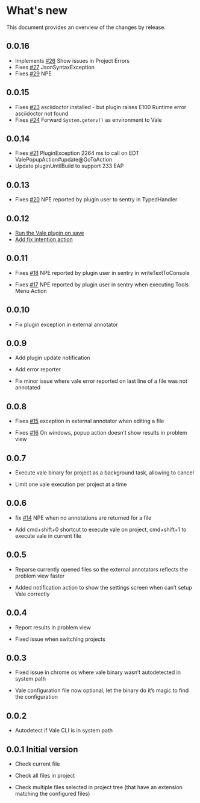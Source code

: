 What's new
=====
This document provides an overview of the changes by release.

0.0.16
------

- Implements [\#26](https://gitlab.com/pablomxnl/vale-cli-plugin/-/issues/26) Show issues in Project Errors
- Fixes [\#27](https://gitlab.com/pablomxnl/vale-cli-plugin/-/issues/27) JsonSyntaxException
- Fixes [\#29](https://gitlab.com/pablomxnl/vale-cli-plugin/-/issues/29) NPE

0.0.15
------

- Fixes [\#23](https://gitlab.com/pablomxnl/vale-cli-plugin/-/issues/23) asciidoctor installed - but plugin raises E100
  Runtime error asciidoctor not found
- Fixes [\#24](https://gitlab.com/pablomxnl/vale-cli-plugin/-/issues/24) Forward `System.getenv()` as environment to
  Vale

0.0.14
------

- Fixes [\#21](https://gitlab.com/pablomxnl/vale-cli-plugin/-/issues/21) PluginException 2264 ms to call on EDT
  ValePopupAction#update@GoToAction
- Update pluginUntilBuild to support 233 EAP

0.0.13
------

- Fixes [\#20](https://gitlab.com/pablomxnl/vale-cli-plugin/-/issues/20) NPE reported by plugin user to sentry in
  TypedHandler

0.0.12
------

- [Run the Vale plugin on save](https://gitlab.com/pablomxnl/vale-cli-plugin/-/issues/7)
- [Add fix intention action](https://gitlab.com/pablomxnl/vale-cli-plugin/-/issues/19)

0.0.11
------

- Fixes
  [\#18](https://gitlab.com/pablomxnl/vale-cli-plugin/-/issues/18) NPE
  reported by plugin user in sentry in writeTextToConsole

- Fixes
  [\#17](https://gitlab.com/pablomxnl/vale-cli-plugin/-/issues/18) NPE
  reported by plugin user in sentry when executing Tools Menu Action

0.0.10
------

- Fix plugin exception in external annotator

0.0.9
-----

- Add plugin update notification

- Add error reporter

- Fix minor issue where vale error reported on last line of a file was
  not annotated

0.0.8
-----

- Fixes
  [\#15](https://gitlab.com/pablomxnl/vale-cli-plugin/-/issues/15)
  exception in external annotator when editing a file

- Fixes
  [\#16](https://gitlab.com/pablomxnl/vale-cli-plugin/-/issues/16) On
  windows, popup action doesn’t show results in problem view

0.0.7
-----

- Execute vale binary for project as a background task, allowing to
  cancel

- Limit one vale execution per project at a time

0.0.6
-----

- fix [\#14](https://gitlab.com/pablomxnl/vale-cli-plugin/-/issues/14)
  NPE when no annotations are returned for a file

- Add cmd+shift+0 shortcut to execute vale on project, cmd+shift+1 to
  execute vale in current file

0.0.5
-----

- Reparse currently opened files so the external annotators reflects
  the problem view faster

- Added notification action to show the settings screen when can’t
  setup Vale correctly

0.0.4
-----

- Report results in problem view

- Fixed issue when switching projects

0.0.3
-----

- Fixed issue in chrome os where vale binary wasn’t autodetected in
  system path

- Vale configuration file now optional, let the binary do it’s magic
  to find the configuration

0.0.2
-----

- Autodetect if Vale CLI is in system path

0.0.1 Initial version
---------------------

- Check current file

- Check all files in project

- Check multiple files selected in project tree (that have an
  extension matching the configured files)
